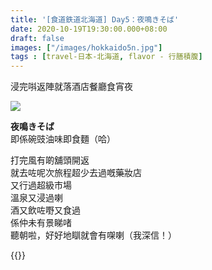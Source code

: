 ```yaml
---
title: '[食道鉄道北海道] Day5：夜鳴きそば'
date: 2020-10-19T19:30:00.000+08:00
draft: false
images: ["/images/hokkaido5n.jpg"]
tags : [travel-日本-北海道, flavor - 行膳積腹]
---
```


浸完唞返陣就落酒店餐廳食宵夜

![](/images/hokkaido5n.jpg)

**夜鳴きそば**  
即係碗豉油味即食麵（哈）   

打完風有啲舖頭開返  
就去咗呢次旅程超少去過嘅藥妝店  
又行過超級市場  
溫泉又浸過喇  
酒又飲咗嘢又食過  
係仲未有景睇啫  
聽朝啦，好好地瞓就會有㗎喇（我深信！）  
  
{{<hokkaido>}}
